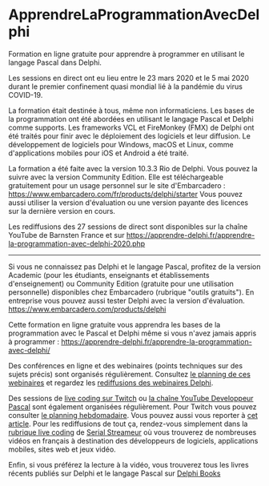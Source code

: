 # ApprendreLaProgrammationAvecDelphi
Formation en ligne gratuite pour apprendre à programmer en utilisant le langage Pascal dans Delphi.

Les sessions en direct ont eu lieu entre le 23 mars 2020 et le 5 mai 2020 durant le premier confinement quasi mondial lié à la pandémie du virus COVID-19.

La formation était destinée à tous, même non informaticiens. Les bases de la programmation ont été abordées en utilisant le langage Pascal et Delphi comme supports. Les frameworks VCL et FireMonkey (FMX) de Delphi ont été traités pour finir avec le déploiement des logiciels et leur diffusion. Le développement de logiciels pour Windows, macOS et Linux, comme d'applications mobiles pour iOS et Android a été traité.

La formation a été faite avec la version 10.3.3 Rio de Delphi. Vous pouvez la suivre avec la version Community Edition. Elle est téléchargeable gratuitement pour un usage personnel sur le site d'Embarcadero : https://www.embarcadero.com/fr/products/delphi/starter
Vous pouvez aussi utiliser la version d'évaluation ou une version payante des licences sur la dernière version en cours.

Les rediffusions des 27 sessions de direct sont disponibles sur la chaîne YouTube de Barnsten France et sur https://apprendre-delphi.fr/apprendre-la-programmation-avec-delphi-2020.php

-----

Si vous ne connaissez pas Delphi et le langage Pascal, profitez de la version Academic (pour les étudiants, enseignants et établissements d'enseignement) ou Community Edition (gratuite pour une utilisation personnelle) disponibles chez Embarcadero (rubrique "outils gratuits").
En entreprise vous pouvez aussi tester Delphi avec la version d'évaluation.
https://www.embarcadero.com/products/delphi

Cette formation en ligne gratuite vous apprendra les bases de la programmation avec le Pascal et Delphi même si vous n'avez jamais appris à programmer :
https://apprendre-delphi.fr/apprendre-la-programmation-avec-delphi/

Des conférences en ligne et des webinaires (points techniques sur des sujets précis) sont organisés régulièrement. Consultez [le planning de ces webinaires](https://developpeur-pascal.fr/p/_6007-webinaires.html) et regardez les [rediffusions des webinaires Delphi](https://serialstreameur.fr/webinaires-delphi.php).

Des sessions de [live coding sur Twitch](https://www.twitch.tv/patrickpremartin) ou [la chaîne YouTube Developpeur Pascal](https://www.youtube.com/channel/UCk_LmkBB90jdEdmfF77W6qQ) sont également organisées régulièrement. Pour Twitch vous pouvez consulter [le planning hebdomadaire](https://www.twitch.tv/patrickpremartin/schedule). Vous pouvez aussi vous reporter à [cet article](https://developpeur-pascal.fr/p/_600e-livestreams-de-codage-en-direct-avec-delphi.html). Pour les rediffusions de tout ça, rendez-vous simplement dans la [rubrique live coding](https://serialstreameur.fr/live-coding.php) de [Serial Streameur](https://serialstreameur.fr/) où vous trouverez de nombreuses vidéos en français à destination des développeurs de logiciels, applications mobiles, sites web et jeux vidéo.

Enfin, si vous préférez la lecture à la vidéo, vous trouverez tous les livres récents publiés sur Delphi et le langage Pascal sur [Delphi Books](https://delphi-books.com)
